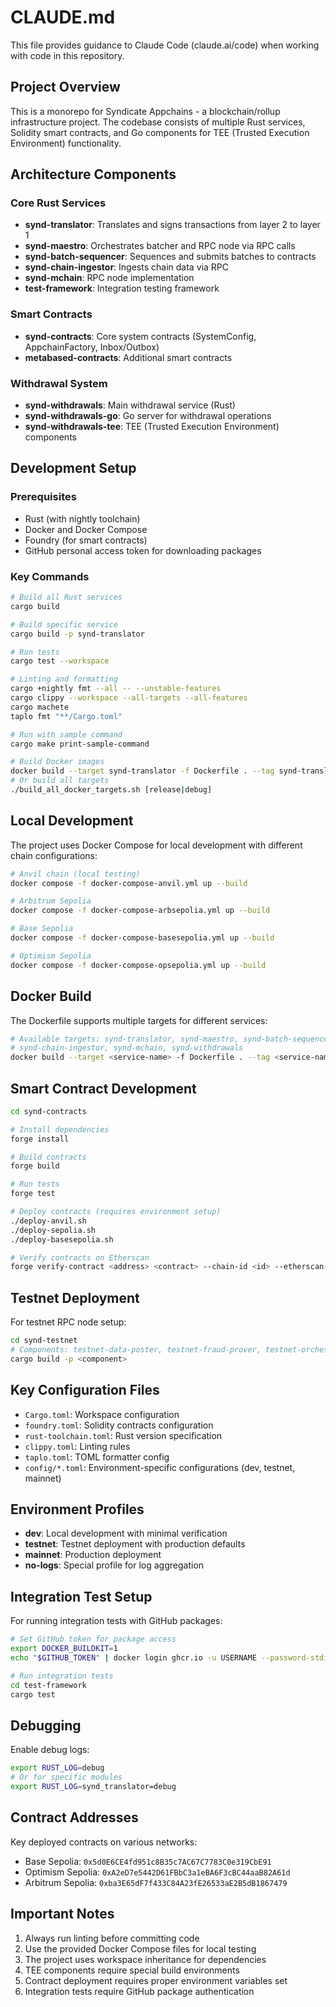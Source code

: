 # CLAUDE.md

This file provides guidance to Claude Code (claude.ai/code) when working with code in this repository.

## Project Overview

This is a monorepo for Syndicate Appchains - a blockchain/rollup infrastructure project. The codebase consists of multiple Rust services, Solidity smart contracts, and Go components for TEE (Trusted Execution Environment) functionality.

## Architecture Components

### Core Rust Services
- **synd-translator**: Translates and signs transactions from layer 2 to layer 1
- **synd-maestro**: Orchestrates batcher and RPC node via RPC calls
- **synd-batch-sequencer**: Sequences and submits batches to contracts
- **synd-chain-ingestor**: Ingests chain data via RPC
- **synd-mchain**: RPC node implementation
- **test-framework**: Integration testing framework

### Smart Contracts
- **synd-contracts**: Core system contracts (SystemConfig, AppchainFactory, Inbox/Outbox)
- **metabased-contracts**: Additional smart contracts

### Withdrawal System
- **synd-withdrawals**: Main withdrawal service (Rust)
- **synd-withdrawals-go**: Go server for withdrawal operations
- **synd-withdrawals-tee**: TEE (Trusted Execution Environment) components

## Development Setup

### Prerequisites
- Rust (with nightly toolchain)
- Docker and Docker Compose
- Foundry (for smart contracts)
- GitHub personal access token for downloading packages

### Key Commands

```bash
# Build all Rust services
cargo build

# Build specific service
cargo build -p synd-translator

# Run tests
cargo test --workspace

# Linting and formatting
cargo +nightly fmt --all -- --unstable-features
cargo clippy --workspace --all-targets --all-features
cargo machete
taplo fmt "**/Cargo.toml"

# Run with sample command
cargo make print-sample-command

# Build Docker images
docker build --target synd-translator -f Dockerfile . --tag synd-translator
# Or build all targets
./build_all_docker_targets.sh [release|debug]
```

## Local Development

The project uses Docker Compose for local development with different chain configurations:

```bash
# Anvil chain (local testing)
docker compose -f docker-compose-anvil.yml up --build

# Arbitrum Sepolia
docker compose -f docker-compose-arbsepolia.yml up --build

# Base Sepolia
docker compose -f docker-compose-basesepolia.yml up --build

# Optimism Sepolia
docker compose -f docker-compose-opsepolia.yml up --build
```

## Docker Build

The Dockerfile supports multiple targets for different services:

```bash
# Available targets: synd-translator, synd-maestro, synd-batch-sequencer, 
# synd-chain-ingestor, synd-mchain, synd-withdrawals
docker build --target <service-name> -f Dockerfile . --tag <service-name>
```

## Smart Contract Development

```bash
cd synd-contracts

# Install dependencies
forge install

# Build contracts
forge build

# Run tests
forge test

# Deploy contracts (requires environment setup)
./deploy-anvil.sh
./deploy-sepolia.sh
./deploy-basesepolia.sh

# Verify contracts on Etherscan
forge verify-contract <address> <contract> --chain-id <id> --etherscan-api-key $API_KEY
```

## Testnet Deployment

For testnet RPC node setup:
```bash
cd synd-testnet
# Components: testnet-data-poster, testnet-fraud-prover, testnet-orchestrator
cargo build -p <component>
```

## Key Configuration Files

- `Cargo.toml`: Workspace configuration
- `foundry.toml`: Solidity contracts configuration
- `rust-toolchain.toml`: Rust version specification
- `clippy.toml`: Linting rules
- `taplo.toml`: TOML formatter config
- `config/*.toml`: Environment-specific configurations (dev, testnet, mainnet)

## Environment Profiles

- **dev**: Local development with minimal verification
- **testnet**: Testnet deployment with production defaults  
- **mainnet**: Production deployment
- **no-logs**: Special profile for log aggregation

## Integration Test Setup

For running integration tests with GitHub packages:

```bash
# Set GitHub token for package access
export DOCKER_BUILDKIT=1
echo "$GITHUB_TOKEN" | docker login ghcr.io -u USERNAME --password-stdin

# Run integration tests
cd test-framework
cargo test
```

## Debugging

Enable debug logs:
```bash
export RUST_LOG=debug
# Or for specific modules
export RUST_LOG=synd_translator=debug
```

## Contract Addresses

Key deployed contracts on various networks:
- Base Sepolia: `0x5d0E6CE4fd951c8B35c7AC67C7783C0e319CbE91`
- Optimism Sepolia: `0xA2eD7e5442D61FBbC3a1eBA6F3cBC44aaB82A61d`
- Arbitrum Sepolia: `0xba3E65dF7f433C84A23fE26533aE2B5dB1867479`

## Important Notes

1. Always run linting before committing code
2. Use the provided Docker Compose files for local testing
3. The project uses workspace inheritance for dependencies
4. TEE components require special build environments
5. Contract deployment requires proper environment variables set
6. Integration tests require GitHub package authentication